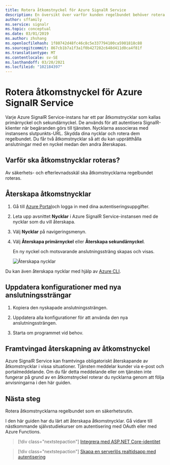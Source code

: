 ```yaml
---
title: Rotera åtkomstnyckel för Azure SignalR Service
description: En översikt över varför kunden regelbundet behöver rotera åtkomstnycklarna samt hur det går till via Azure-portalens grafiska användargränssnitt och Azure CLI.
author: sffamily
ms.service: signalr
ms.topic: conceptual
ms.date: 03/01/2019
ms.author: zhshang
ms.openlocfilehash: 1f80742d48fc46c8c5e337794100ca5901818c88
ms.sourcegitcommit: 867cb1b7a1f3a1f0b427282c648d411d0ca4f81f
ms.translationtype: MT
ms.contentlocale: sv-SE
ms.lasthandoff: 03/20/2021
ms.locfileid: "102184397"
---
```

# <a name="how-to-rotate-access-key-for-azure-signalr-service"></a>Rotera åtkomstnyckel för Azure SignalR Service

Varje Azure SignalR Service-instans har ett par åtkomstnycklar som kallas primärnyckel och sekundärnyckel. De används för att autentisera SignalR-klienter när begäranden görs till tjänsten. Nycklarna associeras med instansens slutpunkts-URL. Skydda dina nycklar och rotera dem regelbundet. Du får två åtkomstnycklar så att du kan upprätthålla anslutningar med en nyckel medan den andra återskapas.

## <a name="why-rotate-access-keys"></a>Varför ska åtkomstnycklar roteras?

Av säkerhets- och efterlevnadsskäl ska åtkomstnycklarna regelbundet roteras.

## <a name="regenerate-access-keys"></a>Återskapa åtkomstnycklar

1. Gå till [Azure Portal](https://portal.azure.com/)och logga in med dina autentiseringsuppgifter.

1. Leta upp avsnittet **Nycklar** i Azure SignalR Service-instansen med de nycklar som du vill återskapa.

1. Välj **Nycklar** på navigeringsmenyn.

1. Välj **Återskapa primärnyckel** eller **Återskapa sekundärnyckel**.

   En ny nyckel och motsvarande anslutningssträng skapas och visas.

   ![Återskapa nycklar](media/signalr-howto-key-rotation/regenerate-keys.png)

Du kan även återskapa nycklar med hjälp av [Azure CLI](/cli/azure/signalr/key#az-signalr-key-renew).

## <a name="update-configurations-with-new-connection-strings"></a>Uppdatera konfigurationer med nya anslutningssträngar

1. Kopiera den nyskapade anslutningssträngen.

1. Uppdatera alla konfigurationer för att använda den nya anslutningssträngen.

1. Starta om programmet vid behov.

## <a name="forced-access-key-regeneration"></a>Framtvingad återskapning av åtkomstnyckel

Azure SignalR Service kan framtvinga obligatoriskt återskapande av åtkomstnycklar i vissa situationer. Tjänsten meddelar kunder via e-post och portalmeddelande. Om du får detta meddelande eller om tjänsten inte fungerar på grund av en åtkomstnyckel roterar du nycklarna genom att följa anvisningarna i den här guiden.

## <a name="next-steps"></a>Nästa steg

Rotera åtkomstnycklarna regelbundet som en säkerhetsrutin.

I den här guiden har du lärt att återskapa åtkomstnycklar. Gå vidare till nästkommande självstudiekurser om autentisering med OAuth eller med Azure Functions.

> [!div class="nextstepaction"]
> [Integrera med ASP.NET Core-identitet](./signalr-concept-authenticate-oauth.md)

> [!div class="nextstepaction"]
> [Skapa en serverlös realtidsapp med autentisering](./signalr-tutorial-authenticate-azure-functions.md)